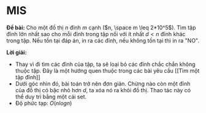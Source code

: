 # MIS

**Đề bài:** Cho một đồ thị $n$ đỉnh $m$ cạnh ($n, \space m \leq 2*10^5$). Tìm tập đỉnh lớn nhất sao cho mỗi đỉnh trong tập nối với ít nhất $d < n$ đỉnh khác trong tập. Nếu tồn tại đáp án, in ra các đỉnh, nếu không tồn tại thì in ra "NO". 

**Lời giải:**
- Thay vì đi tìm các đỉnh của tập, ta sẽ loại bỏ các đỉnh chắc chắn không thuộc tập. Đây là một hướng quen thuộc trong các bài yêu cầu [[Tìm một tập đỉnh]]
- Dưới góc nhìn đó, bài toán trở nên đơn giản. Chừng nào còn một đỉnh của đồ thị có bậc nhỏ hơn $d$, ta xóa nó ra khỏi đồ thị. Thao tác này có thể duy trì bằng một cái set. 
- Độ phức tạp: $O(n log n)$